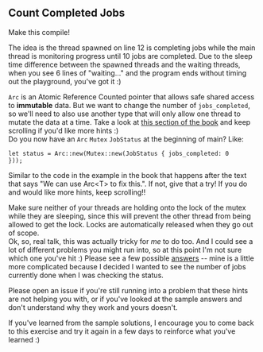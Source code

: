 ## Count Completed Jobs

Make this compile!

The idea is the thread spawned on line 12 is completing jobs while the main thread is monitoring progress until 10 jobs are completed. Due to the sleep time difference between the spawned threads and the waiting threads, when you see 6 lines of "waiting..." and the program ends without timing out the playground, you've got it :)

<div class="hint">
  <code>Arc</code> is an Atomic Reference Counted pointer that allows safe shared access to <b>immutable</b> data. But we want to change the number of <code>jobs_completed</code>, so we'll need to also use another type that will only allow one thread to mutate the data at a time.
  Take a look at <a href ="https://doc.rust-lang.org/stable/book/ch16-03-shared-state.html#atomic-reference-counting-with-arct">this section of the book</a>
  and keep scrolling if you'd like more hints :)
</div>

<div class="hint">
  Do you now have an <code>Arc</code> <code>Mutex</code> <code>JobStatus</code> at the beginning of main? Like:

  
  <code>let status = Arc::new(Mutex::new(JobStatus { jobs_completed: 0 }));</code>
  
  Similar to the code in the example in the book that happens after the text that says "We can use Arc\<T\> to fix this.".
  If not, give that a try!
  If you do and would like more hints, keep scrolling!!
</div>

<div class="hint">
  Make sure neither of your threads are holding onto the lock of the mutex while they are sleeping, since this will prevent the other thread from being allowed to get the lock. Locks are automatically released when they go out of scope.
</div>

<div class="hint">
  Ok, so, real talk, this was actually tricky for <i>me</i> to do too.
  And I could see a lot of different problems you might run into, so at this point I'm not sure which one you've hit :)
  Please see a few possible <a href="https://github.com/carols10cents/rustlings/issues/3 ">answers</a> -- mine is a little more complicated because I decided I wanted to see the number of jobs currently done when I was checking the status.

  Please open an issue if you're still running into a problem that these hints are not helping you with, or if you've looked at the sample answers and don't understand why they work and yours doesn't.

  If you've learned from the sample solutions, I encourage you to come back to this exercise and try it again in a few days to reinforce what you've learned :)
</div>
